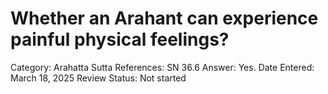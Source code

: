 # Whether an Arahant can experience painful physical feelings?

Category: Arahatta
Sutta References: SN 36.6
Answer: Yes.
Date Entered: March 18, 2025
Review Status: Not started
